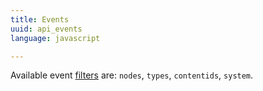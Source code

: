 ```yaml
---
title: Events
uuid: api_events
language: javascript

---
```


Available event [filters](https://github.com/Solid-Interactive/grasshopper-core-nodejs/blob/master/lib/event/channel.js) 
are: `nodes`, `types`, `contentids`, `system`. 
